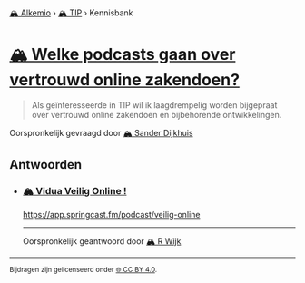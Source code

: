 [🏔️ Alkemio](https://welcome.alkem.io/) › [🏔️ TIP](https://alkem.io/tip/dashboard) › Kennisbank
# [🏔️ Welke podcasts gaan over vertrouwd online zakendoen?](https://alkem.io/tip/collaboration/welkepodcastsgaan-4647)
>Als geïnteresseerde in TIP wil ik laagdrempelig worden bijgepraat over vertrouwd online zakendoen en bijbehorende ontwikkelingen.

Oorspronkelijk gevraagd door [🏔️ Sander Dijkhuis](https://alkem.io/user/sander-dijkhuis-3912)
## Antwoorden
- ### <a id="viduveiligonline-8058"></a> [🏔️ Vidua Veilig Online !](https://alkem.io/tip/collaboration/welkepodcastsgaan-4647/posts/viduveiligonline-8058)
  <https://app.springcast.fm/podcast/veilig-online>

  ***
  Oorspronkelijk geantwoord door [🏔️ R Wijk](https://alkem.io/tip/collaboration/welkepodcastsgaan-4647/posts/viduveiligonline-8058)

* * *
<small>Bijdragen zijn gelicenseerd onder [🌐 CC BY 4.0](https://creativecommons.org/licenses/by/4.0/deed.nl).</small>
